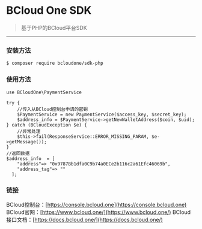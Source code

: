 # BCloud One SDK
>基于PHP的BCloud平台SDK

-------
### 安装方法

```
$ composer require bcloudone/sdk-php 
```

### 使用方法


```
use BCloudOne\PaymentService

try {
    //传入从BCloud控制台申请的密钥
    $PaymentService = new PaymentService($access_key, $secret_key);
    $address_info = $PaymentService->getNewWalletAddress($coin, $uid);
} catch (BCloudException $e) {
    //异常处理
    $this->fail(ResponseService::ERROR_MISSING_PARAM, $e->getMessage());
}
//返回数据
$address_info  = [
    "address"=> "0x9787Bb1dfa0C9b74a0ECe2b116c2a61Efc46069b",
    "address_tag"=> ""
  ];
```

### 链接
BCloud控制台：[https://console.bcloud.one](https://console.bcloud.one)
BCloud官网：[https://www.bcloud.one/](https://www.bcloud.one/)
BCloud接口文档：[https://docs.bcloud.one/](https://docs.bcloud.one/)

